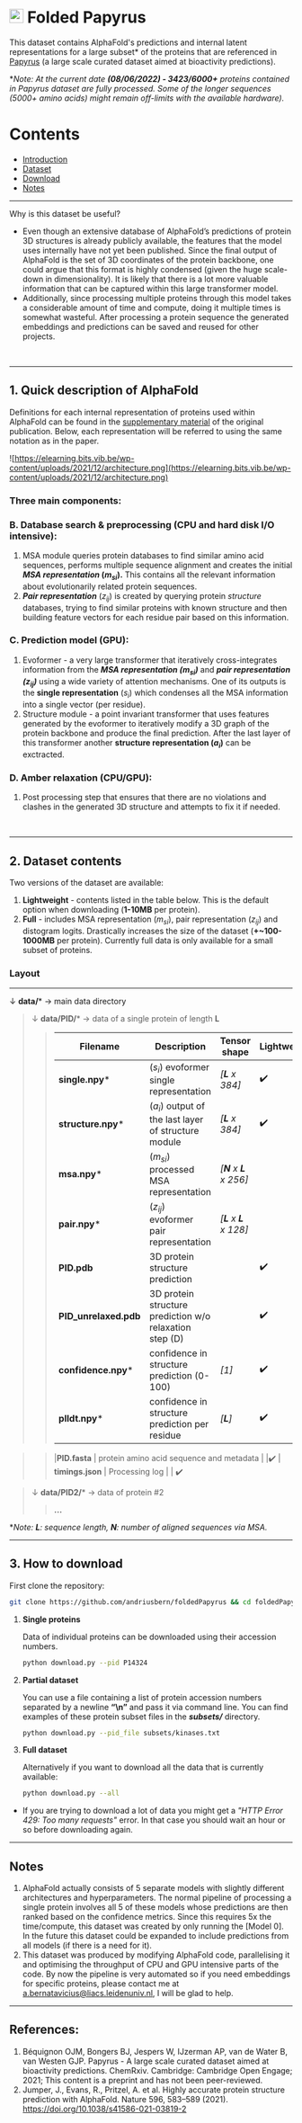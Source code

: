 



# <img src="https://emojipedia-us.s3.dualstack.us-west-1.amazonaws.com/thumbs/320/softbank/145/scroll_1f4dc.png" alt="drawing" width="25"/> **Folded Papyrus** 
This dataset contains AlphaFold's predictions and internal latent representations for a large subset* of the proteins that are referenced in [Papyrus](https://chemrxiv.org/engage/chemrxiv/article-details/617aa2467a002162403d71f0) (a large scale curated dataset aimed at bioactivity predictions). 

**Note: At the current date **(08/06/2022) - 3423/6000+** proteins contained in Papyrus dataset are fully processed. Some of the longer sequences (5000+ amino acids) might remain off-limits with the available hardware).*
# Contents
- [Introduction](#introduction)
- [Dataset](#dataset)
- [Download](#download)
- [Notes](#notes)

---



Why is this dataset be useful?
- Even though an extensive database of AlphaFold’s predictions of protein 3D structures is already publicly available, the features that the model uses internally have not yet been published. Since the final output of AlphaFold is the set of 3D coordinates of the protein backbone, one could argue that this format is highly condensed (given the huge scale-down in dimensionality). It is likely that there is a lot more valuable information that can be captured within this large transformer model.
- Additionally, since processing multiple proteins through this model takes a considerable amount of time and compute, doing it multiple times is somewhat wasteful. After processing a protein sequence the generated embeddings and predictions can be saved and reused for other projects.


<br /> 

---
## **1. Quick description of AlphaFold** <a name="introduction"></a>



Definitions for each internal representation of proteins used within AlphaFold can be found in the [supplementary material](https://static-content.springer.com/esm/art%3A10.1038%2Fs41586-021-03819-2/MediaObjects/41586_2021_3819_MOESM1_ESM.pdf) of the original publication. Below, each representation will be referred to using the same notation as in the paper.

![https://elearning.bits.vib.be/wp-content/uploads/2021/12/architecture.png](https://elearning.bits.vib.be/wp-content/uploads/2021/12/architecture.png)

### **Three main components:**


### **B.** Database search & preprocessing (CPU and hard disk I/O intensive):
   1. MSA module queries protein databases to find similar amino acid sequences, performs multiple sequence alignment and creates the initial ***MSA representation*  $(m_{si})$.** This contains all the relevant information about evolutionarily related protein sequences.
   2. ***Pair representation*** $(z_{ij})$ is created by querying protein *structure* databases, trying to find similar proteins with known structure and then building feature vectors for each residue pair based on this information.

### **C.** Prediction model (GPU):
   1. Evoformer - a very large transformer that iteratively cross-integrates information from the ***MSA representation $(m_{si})$*** and ***pair representation $(z_{ij})$*** using a wide variety of attention mechanisms. One of its outputs is the **single representation** $(s_i)$ which condenses all the MSA information into a single vector (per residue).
   2. Structure module - a point invariant transformer that uses features generated by the evoformer to iteratively modify a 3D graph of the protein backbone and produce the final prediction. After the last layer of this transformer another **structure representation  $(a_i)$** can be exctracted. 
   
### **D.** Amber relaxation (CPU/GPU):
1.  Post processing step that ensures that there are no violations and clashes in the generated 3D structure and attempts to fix it if needed.


<br /> 

---
## **2. Dataset contents** <a name="dataset"></a>

Two versions of the dataset are available:
1. **Lightweight** - contents listed in the table below. This is the default option when downloading (**1-10MB** per protein).
2. **Full** - includes MSA representation $(m_{si})$, pair representation $(z_{ij})$ and distogram logits. Drastically increases the size of the dataset (**+~100-1000MB** per protein). Currently full data is only available for a small subset of proteins.


### **Layout**
---
<!-- <sub> -->
<!-- <sup> -->

&#8595; **data/*** -> main data directory

> &#8595; **data/PID/***         -> data of a single protein of length **L**
>
> > 
> > | Filename | Description |Tensor shape| Lightweight |
> > | --- | --- | --- | --- |
> > | **single.npy***      | ($s_i$)  evoformer single representation   | *[**L** x 384]* |   ✔️
> > | **structure.npy***   | $(a_i)$  output of the last layer of structure module  | *[**L** x 384]* | ✔️
> > | **msa.npy***         | $(m_{si})$ processed MSA representation            |  *[**N** x **L** x 256]* |
> > | **pair.npy***        |  $(z_{ij}$) evoformer pair representation  |  *[**L** x **L** x 128]* | 
> > | **PID.pdb**     | 3D protein structure prediction |  | ✔️
> > | **PID_unrelaxed.pdb**     | 3D protein structure prediction w/o relaxation step (D) |  | ✔️
> > | **confidence.npy***   | confidence in structure prediction (0-100)  | *[1]* | ✔️
> > | **plldt.npy***   | confidence in structure prediction per residue  | *[**L**]* | ✔️
<!-- > > | **distogram_logits.npy***        | probability distribution of the structure distogram  |  *[**L** x **L** x 64]* |  -->
> > |**PID.fasta**    | protein amino acid sequence and metadata | |✔️ 
> > | **timings.json**    | Processing log  | | ✔️
<!-- > > | **features.pkl**    | Additional metrics that are saved automatically | | ✔️    -->
> &#8595; **data/PID2/***  -> data of protein #2
> > **...**
> > 
<!-- </sup> -->
<!-- </sub> -->

**Note: **L**: sequence length, **N**: number of aligned sequences via MSA.*

---
## **3. How to download** <a name="download"></a>

First clone the repository:

```bash
git clone https://github.com/andriusbern/foldedPapyrus && cd foldedPapyrus
```


1. **Single proteins**

     Data of individual proteins can be downloaded using their accession numbers.

    ```bash
    python download.py --pid P14324
    ```

2. **Partial dataset**
    
    You can use a file containing a list of protein accession numbers separated by a newline **“\n”** and pass it via command line. You can find examples of these protein subset files in the ***subsets/*** directory.
    
    ```bash
    python download.py --pid_file subsets/kinases.txt
    ```
    
3. **Full dataset**

     Alternatively if you want to download all the data that is currently available:

    ```bash
    python download.py --all
    ```

- If you are trying to download a lot of data you might get a *"HTTP Error 429: Too many requests"* error. In that case you should wait an hour or so before downloading again.

<!-- ---
## **4. Sample code**

This repository also contains some sample code for using this dataset:

1. **utils/transformer.py**
    - Implementation of a basic transformer encoder that could be used directly with $(s_i)$ and $(a_i)$ representations. Note that this is only a template as there is no real training objective defined in this model.
2. **utils/dataset.py**
    - Contains a subclassed **PyTorch Dataset** class for loading this data.
3. **utils/train.py**
    - Contains a backbone for training the transformer model. 
4. **utils/explore.ipynb**
    - This notebook contains:
        - Functions for displaying proteins (using PyMOL)
        - Generating some statistics for your data subset
        - Training a base model
-->

---
## Notes <a name="notes"></a>

1. AlphaFold actually consists of 5 separate models with slightly different architectures and hyperparameters. The normal pipeline of processing a single protein involves all 5 of these models whose predictions are then ranked based on the confidence metrics. Since this requires 5x the time/compute, this dataset was created by only running the [Model 0]. In the future this dataset could be expanded to include predictions from all models (if there is a need for it).
2. This dataset was produced by modifying AlphaFold code, parallelising it and optimising the throughput of CPU and GPU intensive parts of the code. By now the pipeline is very automated so if you need embeddings for specific proteins, please contact me at a.bernatavicius@liacs.leidenuniv.nl, I will be glad to help.

---

## References:
1. Béquignon OJM, Bongers BJ, Jespers W, IJzerman AP, van de Water B, van Westen GJP. Papyrus - A large scale curated dataset aimed at bioactivity predictions. ChemRxiv. Cambridge: Cambridge Open Engage; 2021; This content is a preprint and has not been peer-reviewed.
2. Jumper, J., Evans, R., Pritzel, A. et al. Highly accurate protein structure prediction with AlphaFold. Nature 596, 583–589 (2021). https://doi.org/10.1038/s41586-021-03819-2